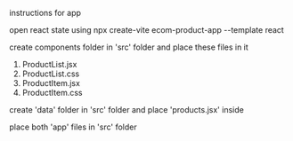 instructions for app

open react state using
npx create-vite ecom-product-app --template react

create components folder in 'src' folder and place these files in it
1. ProductList.jsx
2. ProductList.css
3. ProductItem.jsx
4. ProductItem.css

create 'data' folder in 'src' folder and place 'products.jsx' inside

place both 'app' files in 'src' folder
